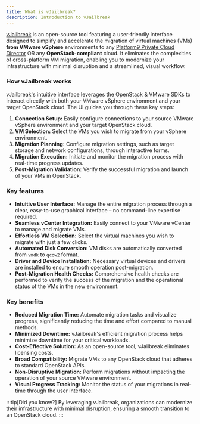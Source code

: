 ```yaml
---
title: What is vJailbreak?
description: Introduction to vJailbreak
---
```


[vJailbreak](https://github.com/platform9/vjailbreak) is an open-source tool featuring a user-friendly interface designed to simplify and accelerate the migration of virtual machines (VMs) __from VMware vSphere__ environments to any [Platform9 Private Cloud Director](https://platform9.com/private-cloud-director/) OR any __OpenStack-compliant__ cloud. It eliminates the complexities of cross-platform VM migration, enabling you to modernize your infrastructure with minimal disruption and a streamlined, visual workflow.

### How vJailbreak works

vJailbreak's intuitive interface leverages the OpenStack & VMware SDKs to interact directly with both your VMware vSphere environment and your target OpenStack cloud. The UI guides you through these key steps:

1.  **Connection Setup:** Easily configure connections to your source VMware vSphere environment and your target OpenStack cloud.
2.  **VM Selection:** Select the VMs you wish to migrate from your vSphere environment.
3.  **Migration Planning:** Configure migration settings, such as target storage and network configurations, through interactive forms.
4.  **Migration Execution:** Initiate and monitor the migration process with real-time progress updates.
5.  **Post-Migration Validation:** Verify the successful migration and launch of your VMs in OpenStack.

### Key features

* **Intuitive User Interface:** Manage the entire migration process through a clear, easy-to-use graphical interface – no command-line expertise required.
* **Seamless vCenter Integration:** Easily connect to your VMware vCenter to manage and migrate VMs.
* **Effortless VM Selection:** Select the virtual machines you wish to migrate with just a few clicks.
* **Automated Disk Conversion:** VM disks are automatically converted from `vmdk` to `qcow2` format.
* **Driver and Device Installation:** Necessary virtual devices and drivers are installed to ensure smooth operation post-migration.
* **Post-Migration Health Checks:** Comprehensive health checks are performed to verify the success of the migration and the operational status of the VMs in the new environment.
### Key benefits
*  **Reduced Migration Time:** Automate migration tasks and visualize progress, significantly reducing the time and effort compared to manual methods.
*  **Minimized Downtime:** vJailbreak's efficient migration process helps minimize downtime for your critical workloads.
*  **Cost-Effective Solution:** As an open-source tool, vJailbreak eliminates licensing costs.
*  **Broad Compatibility:** Migrate VMs to any OpenStack cloud that adheres to standard OpenStack APIs.
*  **Non-Disruptive Migration:** Perform migrations without impacting the operation of your source VMware environment.
*  **Visual Progress Tracking:** Monitor the status of your migrations in real-time through the user interface.

:::tip[Did you know?]
By leveraging vJailbreak, organizations can modernize their infrastructure with minimal disruption, ensuring a smooth transition to an OpenStack cloud.
:::